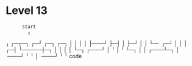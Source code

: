 Level 13
========

          start
            ╻
  ╷ ┌─┬─┐ ┌─┘ ┌─┐ ┌─┐
  │ │ │ │ ├───┘ ├─┤ │
  ├─┘ │ │ └─╴ ┌─┘ │ │
  │ ┌─┤ └─────┼─┐ │ │
  │ │ └─┐ ┌───┘ │ ╵ │
  ╵ └─┐ │ │ ┌───┴─┐ │
  ╶───┘ ╵ ╵ │ ╶───┘ ╵
            ╵
          code
